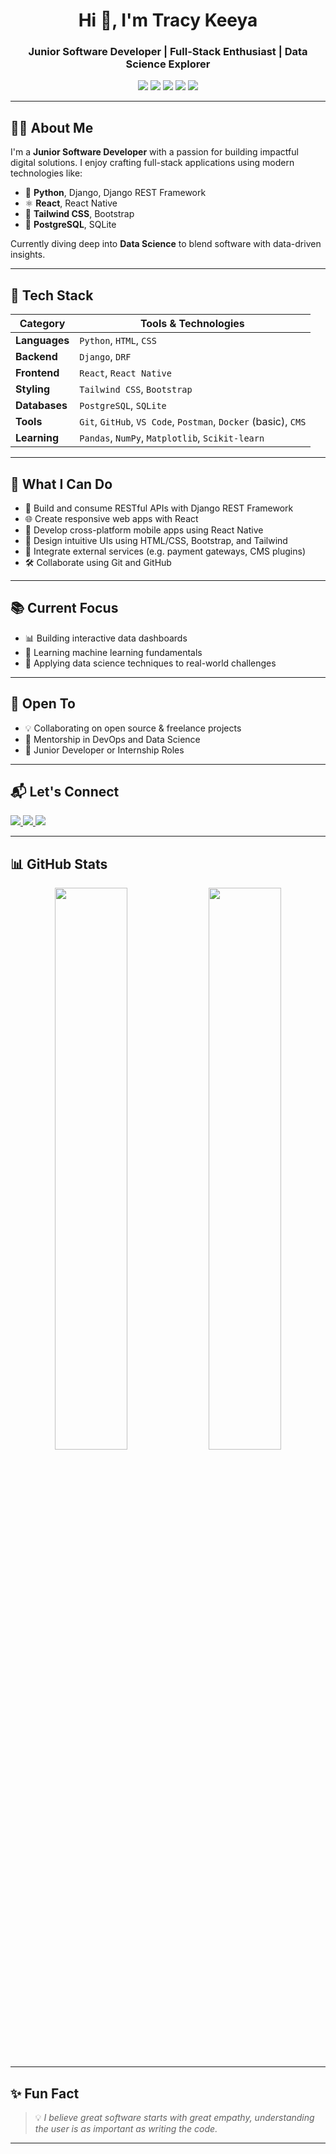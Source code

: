 <h1 align="center">Hi 👋, I'm Tracy Keeya</h1>
<h3 align="center">Junior Software Developer | Full-Stack Enthusiast | Data Science Explorer</h3>

<p align="center">
  <img src="https://img.shields.io/badge/Code-Python-blue?style=flat-square&logo=python" />
  <img src="https://img.shields.io/badge/Code-Django-green?style=flat-square&logo=django" />
  <img src="https://img.shields.io/badge/Frontend-React-61DAFB?style=flat-square&logo=react" />
  <img src="https://img.shields.io/badge/Tools-VSCode-blue?style=flat-square&logo=visual-studio-code" />
  <img src="https://img.shields.io/badge/Currently Learning-Data Science-orange?style=flat-square" />
</p>

---

## 🧑‍💻 About Me

I'm a **Junior Software Developer** with a passion for building impactful digital solutions. I enjoy crafting full-stack applications using modern technologies like:

- 🐍 **Python**, Django, Django REST Framework  
- ⚛️ **React**, React Native  
- 🎨 **Tailwind CSS**, Bootstrap  
- 💾 **PostgreSQL**, SQLite  

Currently diving deep into **Data Science** to blend software with data-driven insights.

---

## 🔧 Tech Stack

| Category       | Tools & Technologies |
|----------------|----------------------|
| **Languages**  | `Python`, `HTML`, `CSS` |
| **Backend**    | `Django`, `DRF` |
| **Frontend**   | `React`, `React Native` |
| **Styling**    | `Tailwind CSS`, `Bootstrap` |
| **Databases**  | `PostgreSQL`, `SQLite` |
| **Tools**      | `Git`, `GitHub`, `VS Code`, `Postman`, `Docker` (basic), `CMS` |
| **Learning**   | `Pandas`, `NumPy`, `Matplotlib`, `Scikit-learn` |

---

## 🚀 What I Can Do

- 🔌 Build and consume RESTful APIs with Django REST Framework  
- 🌐 Create responsive web apps with React  
- 📱 Develop cross-platform mobile apps using React Native  
- 🎨 Design intuitive UIs using HTML/CSS, Bootstrap, and Tailwind  
- 🔗 Integrate external services (e.g. payment gateways, CMS plugins)  
- 🛠️ Collaborate using Git and GitHub

---

## 📚 Current Focus

- 📊 Building interactive data dashboards  
- 🤖 Learning machine learning fundamentals  
- 🧪 Applying data science techniques to real-world challenges  

---

## 🌱 Open To

- 💡 Collaborating on open source & freelance projects  
- 🤝 Mentorship in DevOps and Data Science  
- 💼 Junior Developer or Internship Roles  

---

## 📬 Let's Connect

<p align="left">
  <a href="https://www.linkedin.com/in/tracy-keeya-099962310" target="_blank">
    <img src="https://img.shields.io/badge/LinkedIn-blue?style=flat&logo=linkedin" />
  </a>
  <a href="https://github.com/tracykeeya" target="_blank">
    <img src="https://img.shields.io/badge/GitHub-181717?style=flat&logo=github&logoColor=white" />
  </a>
  <a href="mailto:keeyatracy@gmail.com">
    <img src="https://img.shields.io/badge/Gmail-red?style=flat&logo=gmail&logoColor=white" />
  </a>
</p>

---

## 📊 GitHub Stats

<p align="center">
  <img src="https://github-readme-stats.vercel.app/api?username=tracykeeya&show_icons=true&theme=radical&hide_border=true" width="48%" />
  <img src="https://github-readme-stats.vercel.app/api/top-langs/?username=tracykeeya&layout=compact&theme=radical&hide_border=true" width="48%" />
<!--   <img src="https://streak-stats.demolab.com/?user=tracykeeya&theme=radical&hide_border=true" width="48%" /> -->
</p>

---

## ✨ Fun Fact

> 💡 *I believe great software starts with great empathy, understanding the user is as important as writing the code.*

---
